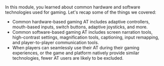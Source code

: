 In this module, you learned about common hardware and software technologies used for gaming. Let's recap some of the things we covered:

- Common hardware-based gaming AT includes adaptive controllers, mouth-based inputs, switch buttons, adaptive joysticks, and more.
- Common software-based gaming AT includes screen narration tools, high-contrast settings, magnification tools, captioning, input remapping, and player-to-player communication tools.
- When players can seamlessly use their AT during their gaming experiences, or the game and platform natively provide similar technologies, fewer AT users are likely to be excluded.
